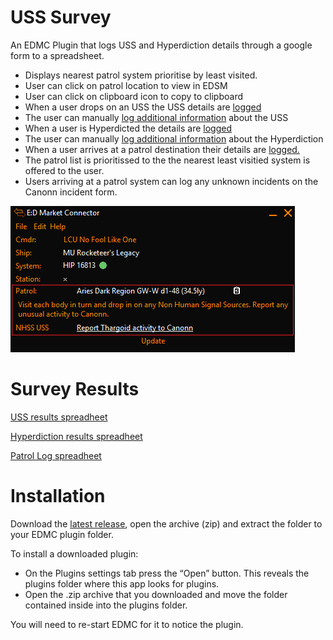# USS Survey 
An EDMC Plugin that logs USS and Hyperdiction details through a google form to a spreadsheet.

* Displays nearest patrol system prioritise by least visited.
* User can click on patrol location to view in EDSM
* User can click on clipboard icon to copy to clipboard
* When a user drops on an USS the USS details are [logged](https://docs.google.com/spreadsheets/d/1_LsPtmXS7aUGYTJ-OomdE4gsYqkrYsmS7qzSpIUhQ4s/edit?usp=sharing)
* The user can manually [log additional information](https://docs.google.com/spreadsheets/d/1IA3HxotFUXh9qJi3v-wtcenvMF-znamfQ8JtNJbiZdo/edit#gid=1466834969) about the USS
* When a user is Hyperdicted the details are [logged](https://docs.google.com/spreadsheets/d/1grRDdXb6-6W1oxAVzPvvqTQDiVuExqAnvR97Q7cvrMA/edit?usp=sharing)
* The user can manually [log additional information](https://docs.google.com/spreadsheets/d/1IA3HxotFUXh9qJi3v-wtcenvMF-znamfQ8JtNJbiZdo/edit#gid=1466834969) about the Hyperdiction
* When a user arrives at a patrol destination their details are [logged.](https://docs.google.com/spreadsheets/d/1zlSh5fHg2ZM9fdLE4xl_GlPX0b0BFpbxarvKhRMUMi0/edit?usp=sharing)
* The patrol list is prioritissed to the the nearest least visitied system is offered to the user.
* Users arriving at a patrol system can log any unknown incidents on the Canonn incident form. 


![Screenshot](screenshot.png)

# Survey Results

[USS results spreadheet](https://docs.google.com/spreadsheets/d/1_LsPtmXS7aUGYTJ-OomdE4gsYqkrYsmS7qzSpIUhQ4s/edit?usp=sharing)

[Hyperdiction results spreadheet](https://docs.google.com/spreadsheets/d/1grRDdXb6-6W1oxAVzPvvqTQDiVuExqAnvR97Q7cvrMA/edit?usp=sharing)

[Patrol Log spreadheet](https://docs.google.com/spreadsheets/d/1zlSh5fHg2ZM9fdLE4xl_GlPX0b0BFpbxarvKhRMUMi0/edit?usp=sharing)


# Installation
Download the [latest release](https://github.com/NoFoolLikeOne/EDMC-USS-Survey/releases/download/3.1/EDMC-USS-Survey-3.1.zip), open the archive (zip) and extract the folder  to your EDMC plugin folder.

To install a downloaded plugin:

* On the Plugins settings tab press the “Open” button. This reveals the plugins folder where this app looks for plugins.
* Open the .zip archive that you downloaded and move the folder contained inside into the plugins folder.

You will need to re-start EDMC for it to notice the plugin.


